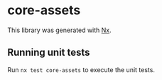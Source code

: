# core-assets

This library was generated with [Nx](https://nx.dev).

## Running unit tests

Run `nx test core-assets` to execute the unit tests.
